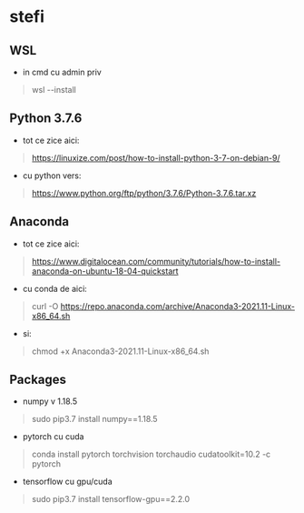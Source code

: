 # stefi

## WSL

* in cmd cu admin priv

> wsl --install

## Python 3.7.6

* tot ce zice aici:

> https://linuxize.com/post/how-to-install-python-3-7-on-debian-9/

* cu python vers:

> https://www.python.org/ftp/python/3.7.6/Python-3.7.6.tar.xz

## Anaconda

* tot ce zice aici:

> https://www.digitalocean.com/community/tutorials/how-to-install-anaconda-on-ubuntu-18-04-quickstart

* cu conda de aici:

> curl -O https://repo.anaconda.com/archive/Anaconda3-2021.11-Linux-x86_64.sh

* si:

> chmod +x Anaconda3-2021.11-Linux-x86_64.sh



## Packages

* numpy v 1.18.5

> sudo pip3.7 install numpy==1.18.5

* pytorch cu cuda

> conda install pytorch torchvision torchaudio cudatoolkit=10.2 -c pytorch

* tensorflow cu gpu/cuda

> sudo pip3.7 install tensorflow-gpu==2.2.0